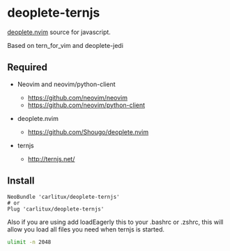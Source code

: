 # deoplete-ternjs
[deoplete.nvim](https://github.com/Shougo/deoplete.nvim) source for javascript.

Based on tern_for_vim and deoplete-jedi

## Required

- Neovim and neovim/python-client
  - https://github.com/neovim/neovim
  - https://github.com/neovim/python-client

- deoplete.nvim
  - https://github.com/Shougo/deoplete.nvim

- ternjs
  - http://ternjs.net/


## Install

```vim
NeoBundle 'carlitux/deoplete-ternjs'
# or
Plug 'carlitux/deoplete-ternjs'
```

Also if you are using add loadEagerly this to your .bashrc or .zshrc, this will
allow you load all files you need when ternjs is started.

```bash
ulimit -n 2048
```
